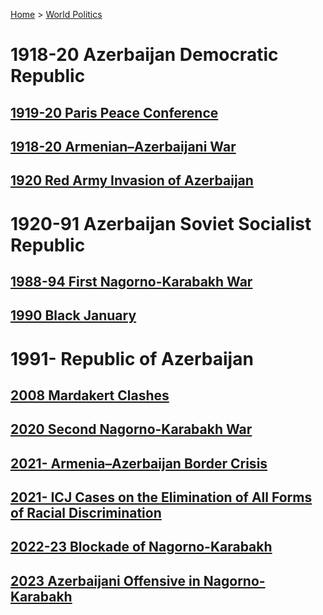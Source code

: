 [Home](../../index) > [World Politics](../World%20Politics)
# 1918-20 Azerbaijan Democratic Republic
## [1919-20 Paris Peace Conference](../Israel-Palestine/1917-48%20Mandatory%20Palestine%20Period/1919-20%20Paris%20Peace%20Conference)
## [1918-20 Armenian–Azerbaijani War](1918-20%20Armenian–Azerbaijani%20War)
## [1920 Red Army Invasion of Azerbaijan](1920%20Red%20Army%20Invasion%20of%20Azerbaijan)
# 1920-91 Azerbaijan Soviet Socialist Republic
## [1988-94 First Nagorno-Karabakh War](../Armenia/1988-94%20First%20Nagorno-Karabakh%20War)
## [1990 Black January](1990%20Black%20January)
# 1991- Republic of Azerbaijan
## [2008 Mardakert Clashes](../Armenia/2008%20Mardakert%20Clashes)
## [2020 Second Nagorno-Karabakh War](../Armenia/2020%20Second%20Nagorno-Karabakh%20War)
## [2021- Armenia–Azerbaijan Border Crisis](../Armenia/2021-%20Armenia–Azerbaijan%20Border%20Crisis)
## [2021- ICJ Cases on the Elimination of All Forms of Racial Discrimination](../Armenia/2021-%20ICJ%20Cases%20on%20the%20Elimination%20of%20All%20Forms%20of%20Racial%20Discrimination)
## [2022-23 Blockade of Nagorno-Karabakh](../Armenia/2022-23%20Blockade%20of%20Nagorno-Karabakh)
## [2023 Azerbaijani Offensive in Nagorno-Karabakh](../Armenia/2023%20Azerbaijani%20Offensive%20in%20Nagorno-Karabakh)